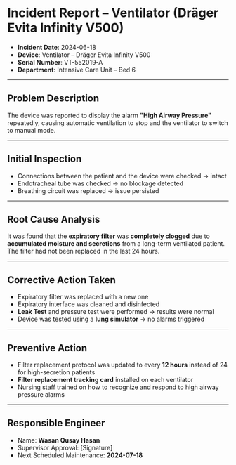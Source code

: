 #  Incident Report – Ventilator (Dräger Evita Infinity V500)

- **Incident Date**: 2024-06-18  
- **Device**: Ventilator – Dräger Evita Infinity V500  
- **Serial Number**: VT-552019-A  
- **Department**: Intensive Care Unit – Bed 6

---

##  Problem Description

The device was reported to display the alarm **"High Airway Pressure"** repeatedly, causing automatic ventilation to stop and the ventilator to switch to manual mode.

---

##  Initial Inspection

-  Connections between the patient and the device were checked → intact  
-  Endotracheal tube was checked → no blockage detected  
-  Breathing circuit was replaced → issue persisted

---

##  Root Cause Analysis

It was found that the **expiratory filter** was **completely clogged** due to **accumulated moisture and secretions** from a long-term ventilated patient. The filter had not been replaced in the last 24 hours.

---

##  Corrective Action Taken

- Expiratory filter was replaced with a new one  
- Expiratory interface was cleaned and disinfected  
- **Leak Test** and pressure test were performed → results were normal  
- Device was tested using a **lung simulator** → no alarms triggered

---

##  Preventive Action

- Filter replacement protocol was updated to every **12 hours** instead of 24 for high-secretion patients  
- **Filter replacement tracking card** installed on each ventilator  
- Nursing staff trained on how to recognize and respond to high airway pressure alarms

---

##  Responsible Engineer

- Name: **Wasan Qusay Hasan**  
- Supervisor Approval: [Signature]  
- Next Scheduled Maintenance: **2024-07-18**
